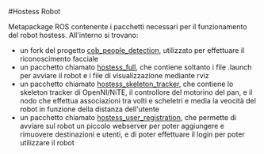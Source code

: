 #Hostess Robot

Metapackage ROS contenente i pacchetti necessari per il funzionamento del robot hostess. All'interno si trovano:
- un fork del progetto [cob_people_detection](http://wiki.ros.org/cob_people_detection), utilizzato per effettuare il riconoscimento facciale
- un pacchetto chiamato [hostess_full](hostess_full), che contiene soltanto i file .launch per avviare il robot e i file di visualizzazione mediante rviz
- un pacchetto chiamato [hostess_skeleton_tracker](hostess_skeleton_tracker), che contiene lo skeleton tracker di OpenNI/NiTE, il controllore del motorino del pan, e il nodo che effettua associazioni tra volti e scheletri e media la veocità del robot in funzione della distanza dell'utente
- un pacchetto chiamato [hostess_user_registration](hostess_user_registration), che permette di avviare sul robot un piccolo webserver per poter aggiungere e rimuovere destinazioni e utenti, e di poter effettuare il login per poter utilizzare il robot
